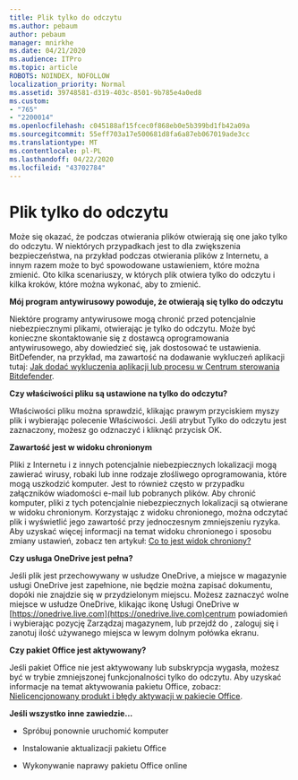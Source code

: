 ```yaml
---
title: Plik tylko do odczytu
ms.author: pebaum
author: pebaum
manager: mnirkhe
ms.date: 04/21/2020
ms.audience: ITPro
ms.topic: article
ROBOTS: NOINDEX, NOFOLLOW
localization_priority: Normal
ms.assetid: 39748581-d319-403c-8501-9b785e4a0ed8
ms.custom:
- "765"
- "2200014"
ms.openlocfilehash: c045188af15fcec0f868eb0e5b399bd1fb42a09a
ms.sourcegitcommit: 55eff703a17e500681d8fa6a87eb067019ade3cc
ms.translationtype: MT
ms.contentlocale: pl-PL
ms.lasthandoff: 04/22/2020
ms.locfileid: "43702784"
---
```

# <a name="file-open-read-only"></a>Plik tylko do odczytu

Może się okazać, że podczas otwierania plików otwierają się one jako tylko do odczytu. W niektórych przypadkach jest to dla zwiększenia bezpieczeństwa, na przykład podczas otwierania plików z Internetu, a innym razem może to być spowodowane ustawieniem, które można zmienić. Oto kilka scenariuszy, w których plik otwiera tylko do odczytu i kilka kroków, które można wykonać, aby to zmienić.
  
 **Mój program antywirusowy powoduje, że otwierają się tylko do odczytu**
  
Niektóre programy antywirusowe mogą chronić przed potencjalnie niebezpiecznymi plikami, otwierając je tylko do odczytu. Może być konieczne skontaktowanie się z dostawcą oprogramowania antywirusowego, aby dowiedzieć się, jak dostosować te ustawienia. BitDefender, na przykład, ma zawartość na dodawanie wykluczeń aplikacji tutaj: [Jak dodać wykluczenia aplikacji lub procesu w Centrum sterowania Bitdefender](https://aka.ms/AA6098i).
  
 **Czy właściwości pliku są ustawione na tylko do odczytu?**
  
Właściwości pliku można sprawdzić, klikając prawym przyciskiem myszy plik i wybierając polecenie Właściwości. Jeśli atrybut Tylko do odczytu jest zaznaczony, możesz go odznaczyć i kliknąć przycisk OK.
  
 **Zawartość jest w widoku chronionym**
  
Pliki z Internetu i z innych potencjalnie niebezpiecznych lokalizacji mogą zawierać wirusy, robaki lub inne rodzaje złośliwego oprogramowania, które mogą uszkodzić komputer. Jest to również często w przypadku załączników wiadomości e-mail lub pobranych plików. Aby chronić komputer, pliki z tych potencjalnie niebezpiecznych lokalizacji są otwierane w widoku chronionym. Korzystając z widoku chronionego, można odczytać plik i wyświetlić jego zawartość przy jednoczesnym zmniejszeniu ryzyka. Aby uzyskać więcej informacji na temat widoku chronionego i sposobu zmiany ustawień, zobacz ten artykuł: [Co to jest widok chroniony?](https://support.office.com/article/d6f09ac7-e6b9-4495-8e43-2bbcdbcb6653)
  
 **Czy usługa OneDrive jest pełna?**
  
Jeśli plik jest przechowywany w usłudze OneDrive, a miejsce w magazynie usługi OneDrive jest zapełnione, nie będzie można zapisać dokumentu, dopóki nie znajdzie się w przydzielonym miejscu. Możesz zaznaczyć wolne miejsce w usłudze OneDrive, klikając ikonę Usługi OneDrive w [https://onedrive.live.com](https://onedrive.live.com)centrum powiadomień i wybierając pozycję Zarządzaj magazynem, lub przejdź do , zaloguj się i zanotuj ilość używanego miejsca w lewym dolnym połówka ekranu.
  
 **Czy pakiet Office jest aktywowany?**
  
Jeśli pakiet Office nie jest aktywowany lub subskrypcja wygasła, możesz być w trybie zmniejszonej funkcjonalności tylko do odczytu. Aby uzyskać informacje na temat aktywowania pakietu Office, zobacz: [Nielicencjonowany produkt i błędy aktywacji w pakiecie Office](https://support.office.com/article/0d23d3c0-c19c-4b2f-9845-5344fedc4380).
  
 **Jeśli wszystko inne zawiedzie...**
  
- Spróbuj ponownie uruchomić komputer
    
- Instalowanie aktualizacji pakietu Office
    
- Wykonywanie naprawy pakietu Office online
    

